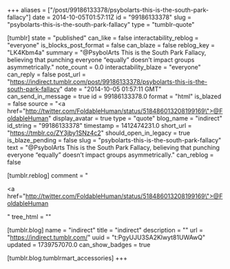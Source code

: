 +++
aliases = ["/post/99186133378/psybolarts-this-is-the-south-park-fallacy"]
date = 2014-10-05T01:57:11Z
id = "99186133378"
slug = "psybolarts-this-is-the-south-park-fallacy"
type = "tumblr-quote"

[tumblr]
state = "published"
can_like = false
interactability_reblog = "everyone"
is_blocks_post_format = false
can_blaze = false
reblog_key = "LK4Kbm4a"
summary = "@PsybolArts This is the South Park Fallacy, believing that punching everyone “equally” doesn’t impact groups asymmetrically."
note_count = 0.0
interactability_blaze = "everyone"
can_reply = false
post_url = "https://indirect.tumblr.com/post/99186133378/psybolarts-this-is-the-south-park-fallacy"
date = "2014-10-05 01:57:11 GMT"
can_send_in_message = true
id = 99186133378.0
format = "html"
is_blazed = false
source = "<a href=\"http://twitter.com/FoldableHuman/status/518486013208199169\">@FoldableHuman</a>"
display_avatar = true
type = "quote"
blog_name = "indirect"
id_string = "99186133378"
timestamp = 1412474231.0
short_url = "https://tmblr.co/ZY3jby1SNz4c2"
should_open_in_legacy = true
is_blaze_pending = false
slug = "psybolarts-this-is-the-south-park-fallacy"
text = "@PsybolArts This is the South Park Fallacy, believing that punching everyone &ldquo;equally&rdquo; doesn&rsquo;t impact groups asymmetrically."
can_reblog = false

[tumblr.reblog]
comment = "<p><a href=\"http://twitter.com/FoldableHuman/status/518486013208199169\">@FoldableHuman</a></p>"
tree_html = ""

[tumblr.blog]
name = "indirect"
title = "indirect"
description = ""
url = "https://indirect.tumblr.com/"
uuid = "t:PgyUJU3SA2Klwyt81UWAwQ"
updated = 1739757070.0
can_show_badges = true

[tumblr.blog.tumblrmart_accessories]
+++

